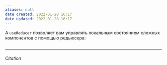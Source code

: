 ```yaml
---
aliases: null
date created: 2022-01-28 16:17
date updated: 2022-01-28 16:17
---
```


А `useReducer` позволяет вам управлять локальным состоянием сложных компонентов с помощью редьюсера:

```js
```

---

###### Citation
